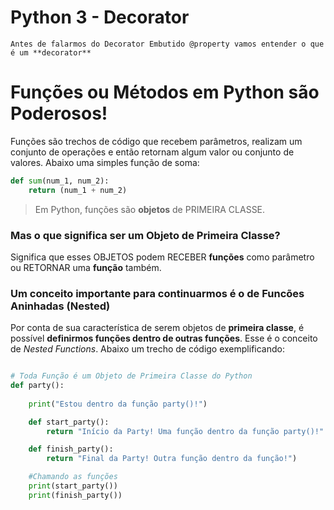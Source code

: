 # Python 3 - Decorator

    Antes de falarmos do Decorator Embutido @property vamos entender o que é um **decorator**

# Funções ou Métodos em Python são Poderosos!

Funções são trechos de código que recebem parâmetros, realizam um conjunto de operações e então retornam algum valor ou conjunto de valores. Abaixo uma simples função de soma:

```python
def sum(num_1, num_2):
    return (num_1 + num_2)
```

> Em Python, funções são **objetos** de PRIMEIRA CLASSE.

### Mas o que significa ser um Objeto de Primeira Classe?

Significa que esses OBJETOS podem RECEBER **funções** como parâmetro ou RETORNAR uma **função** também.

### Um conceito importante para continuarmos é o de Funcões Aninhadas (Nested)


Por conta de sua característica de serem objetos de **primeira classe**, é possível **definirmos funções dentro de outras funções**. Esse é o conceito de _Nested Functions_. Abaixo um trecho de código exemplificando:

```python

# Toda Função é um Objeto de Primeira Classe do Python
def party():
    
    print("Estou dentro da função party()!")

    def start_party():
        return "Início da Party! Uma função dentro da função party()!"

    def finish_party():
        return "Final da Party! Outra função dentro da função!")

    #Chamando as funções
    print(start_party())
    print(finish_party())
```

